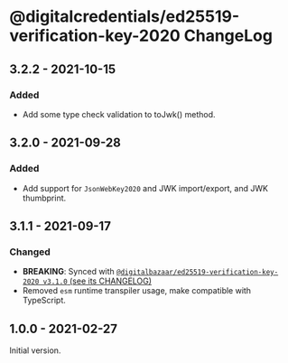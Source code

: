 # @digitalcredentials/ed25519-verification-key-2020 ChangeLog

## 3.2.2 - 2021-10-15
### Added
- Add some type check validation to toJwk() method.

## 3.2.0 - 2021-09-28
### Added
- Add support for `JsonWebKey2020` and JWK import/export, and JWK thumbprint.

## 3.1.1 - 2021-09-17

### Changed
- **BREAKING**: Synced with [`@digitalbazaar/ed25519-verification-key-2020 v3.1.0` 
  (see its CHANGELOG)](https://github.com/digitalbazaar/ed25519-verification-key-2020/blob/main/CHANGELOG.md#310---2021-06-24)
- Removed `esm` runtime transpiler usage, make compatible with TypeScript.

## 1.0.0 - 2021-02-27

Initial version.
